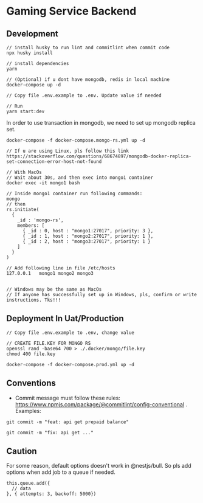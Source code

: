 # Gaming Service Backend

## Development

```
// install husky to run lint and commitlint when commit code
npx husky install

// install dependencies
yarn

// (Optional) if u dont have mongodb, redis in local machine
docker-compose up -d

// Copy file .env.example to .env. Update value if needed

// Run
yarn start:dev
```

In order to use transaction in mongodb, we need to set up mongodb replica set.

```
docker-compose -f docker-compose.mongo-rs.yml up -d

// If u are using Linux, pls follow this link https://stackoverflow.com/questions/68674897/mongodb-docker-replica-set-connection-error-host-not-found

// With MacOs
// Wait about 30s, and then exec into mongo1 container
docker exec -it mongo1 bash

// Inside mongo1 container run following commands:
mongo
// then
rs.initiate(
  {
    _id : 'mongo-rs',
    members: [
      { _id : 0, host : "mongo1:27017", priority: 3 },
      { _id : 1, host : "mongo2:27017", priority: 1 },
      { _id : 2, host : "mongo3:27017", priority: 1 }
    ]
  }
)

// Add following line in file /etc/hosts
127.0.0.1   mongo1 mongo2 mongo3


// Windows may be the same as MacOs
// If anyone has successfully set up in Windows, pls, confirm or write instructions. Tks!!!

```

## Deployment In Uat/Production
```
// Copy file .env.example to .env, change value

// CREATE FILE.KEY FOR MONGO RS
openssl rand -base64 700 > ./.docker/mongo/file.key
chmod 400 file.key

docker-compose -f docker-compose.prod.yml up -d
```

## Conventions
- Commit message must follow these rules: https://www.npmjs.com/package/@commitlint/config-conventional . Examples:
```
git commit -m "feat: api get prepaid balance"

git commit -m "fix: api get ..."
```

## Caution
For some reason, default options doesn't work in @nestjs/bull. So pls add options when add job to a queue if needed.

```
this.queue.add({
  // data
}, { attempts: 3, backoff: 5000})
```
